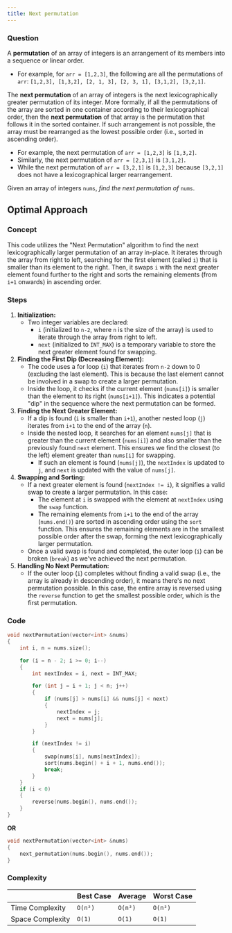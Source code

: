 ```yaml
---
title: Next permutation
---
```


### Question

A **permutation** of an array of integers is an arrangement of its members into a sequence or linear order.

- For example, for `arr = [1,2,3]`, the following are all the permutations of `arr`: `[1,2,3], [1,3,2], [2, 1, 3], [2, 3, 1], [3,1,2], [3,2,1]`.

The **next permutation** of an array of integers is the next lexicographically greater permutation of its integer. More formally, if all the permutations of the array are sorted in one container according to their lexicographical order, then the **next permutation** of that array is the permutation that follows it in the sorted container. If such arrangement is not possible, the array must be rearranged as the lowest possible order (i.e., sorted in ascending order).

- For example, the next permutation of `arr = [1,2,3]` is `[1,3,2]`.
- Similarly, the next permutation of `arr = [2,3,1]` is `[3,1,2]`.
- While the next permutation of `arr = [3,2,1]` is `[1,2,3]` because `[3,2,1]` does not have a lexicographical larger rearrangement.

Given an array of integers `nums`, _find the next permutation of_ `nums`.

## Optimal Approach

### Concept

This code utilizes the "Next Permutation" algorithm to find the next lexicographically larger permutation of an array in-place. It iterates through the array from right to left, searching for the first element (called `i`) that is smaller than its element to the right. Then, it swaps `i` with the next greater element found further to the right and sorts the remaining elements (from `i+1` onwards) in ascending order.

### Steps

1. **Initialization:**
   - Two integer variables are declared:
     - `i` (initialized to `n-2`, where `n` is the size of the array) is used to iterate through the array from right to left.
     - `next` (initialized to `INT_MAX`) is a temporary variable to store the next greater element found for swapping.
2. **Finding the First Dip (Decreasing Element):**
   - The code uses a for loop (`i`) that iterates from `n-2` down to 0 (excluding the last element). This is because the last element cannot be involved in a swap to create a larger permutation.
   - Inside the loop, it checks if the current element (`nums[i]`) is smaller than the element to its right (`nums[i+1]`). This indicates a potential "dip" in the sequence where the next permutation can be formed.
3. **Finding the Next Greater Element:**
   - If a dip is found (`i` is smaller than `i+1`), another nested loop (`j`) iterates from `i+1` to the end of the array (`n`).
   - Inside the nested loop, it searches for an element `nums[j]` that is greater than the current element (`nums[i]`) and also smaller than the previously found `next` element. This ensures we find the closest (to the left) element greater than `nums[i]` for swapping.
     - If such an element is found (`nums[j]`), the `nextIndex` is updated to `j`, and `next` is updated with the value of `nums[j]`.
4. **Swapping and Sorting:**
   - If a next greater element is found (`nextIndex != i`), it signifies a valid swap to create a larger permutation. In this case:
     - The element at `i` is swapped with the element at `nextIndex` using the `swap` function.
     - The remaining elements from `i+1` to the end of the array (`nums.end()`) are sorted in ascending order using the `sort` function. This ensures the remaining elements are in the smallest possible order after the swap, forming the next lexicographically larger permutation.
   - Once a valid swap is found and completed, the outer loop (`i`) can be broken (`break`) as we've achieved the next permutation.
5. **Handling No Next Permutation:**
   - If the outer loop (`i`) completes without finding a valid swap (i.e., the array is already in descending order), it means there's no next permutation possible. In this case, the entire array is reversed using the `reverse` function to get the smallest possible order, which is the first permutation.

### Code

```cpp [Next Permutation]
void nextPermutation(vector<int> &nums)
{
	int i, n = nums.size();

	for (i = n - 2; i >= 0; i--)
	{
		int nextIndex = i, next = INT_MAX;

		for (int j = i + 1; j < n; j++)
		{
			if (nums[j] > nums[i] && nums[j] < next)
			{
				nextIndex = j;
				next = nums[j];
			}
		}

		if (nextIndex != i)
		{
			swap(nums[i], nums[nextIndex]);
			sort(nums.begin() + i + 1, nums.end());
			break;
		}
	}
	if (i < 0)
	{
		reverse(nums.begin(), nums.end());
	}
}
```

**OR**

```cpp [Next Permutation]
void nextPermutation(vector<int> &nums)
{
	next_permutation(nums.begin(), nums.end());
}
```

### Complexity

|                  | Best Case | Average | Worst Case |
| ---------------- | --------- | ------- | ---------- |
| Time Complexity  | `O(n²)`   | `O(n²)` | `O(n²)`    |
| Space Complexity | `O(1)`    | `O(1)`  | `O(1)`     |
